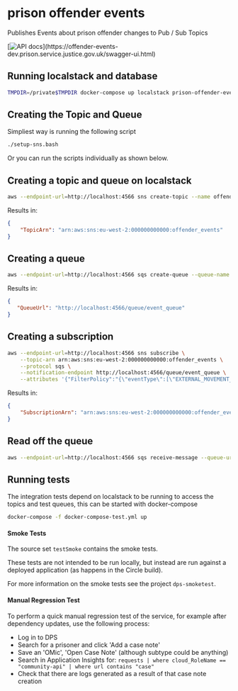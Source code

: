 # prison offender events
Publishes Events about prison offender changes to Pub / Sub Topics

[![API docs](https://img.shields.io/badge/API_docs_(needs_VPN)-view-85EA2D.svg?logo=swagger)](https://offender-events-dev.prison.service.justice.gov.uk/swagger-ui.html)


## Running localstack and database
```bash
TMPDIR=/private$TMPDIR docker-compose up localstack prison-offender-events-db
```

## Creating the Topic and Queue
Simpliest way is running the following script
```bash
./setup-sns.bash
```

Or you can run the scripts individually as shown below.

## Creating a topic and queue on localstack

```bash
aws --endpoint-url=http://localhost:4566 sns create-topic --name offender_events
```

Results in:
```json
{
    "TopicArn": "arn:aws:sns:eu-west-2:000000000000:offender_events"
}

```

## Creating a queue
```bash
aws --endpoint-url=http://localhost:4566 sqs create-queue --queue-name event_queue
```

Results in:
```json
{
   "QueueUrl": "http://localhost:4566/queue/event_queue"
}
```

## Creating a subscription
```bash
aws --endpoint-url=http://localhost:4566 sns subscribe \
    --topic-arn arn:aws:sns:eu-west-2:000000000000:offender_events \
    --protocol sqs \
    --notification-endpoint http://localhost:4566/queue/event_queue \
    --attributes '{"FilterPolicy":"{\"eventType\":[\"EXTERNAL_MOVEMENT_RECORD-INSERTED\", \"BOOKING_NUMBER-CHANGED\"]}"}'
```

Results in:
```json
{
    "SubscriptionArn": "arn:aws:sns:eu-west-2:000000000000:offender_events:074545bd-393c-4a43-ad62-95b1809534f0"
}
```

## Read off the queue
```bash
aws --endpoint-url=http://localhost:4566 sqs receive-message --queue-url http://localhost:4566/queue/event_queue
```

## Running tests
The integration tests depend on localstack to be running to access the topics and test queues, this can be started with docker-compose

```bash
docker-compose -f docker-compose-test.yml up
```

#### Smoke Tests

The source set `testSmoke` contains the smoke tests.

These tests are not intended to be run locally, but instead are run against a deployed application (as happens in the Circle build).

For more information on the smoke tests see the project `dps-smoketest`.

#### Manual Regression Test

To perform a quick manual regression test of the service, for example after dependency updates, use the following process:

- Log in to DPS
- Search for a prisoner and click 'Add a case note'
- Save an 'OMic', 'Open Case Note' (although subtype could be anything)
- Search in Application Insights for: `requests | where cloud_RoleName == "community-api" | where url contains "case"`
- Check that there are logs generated as a result of that case note creation

